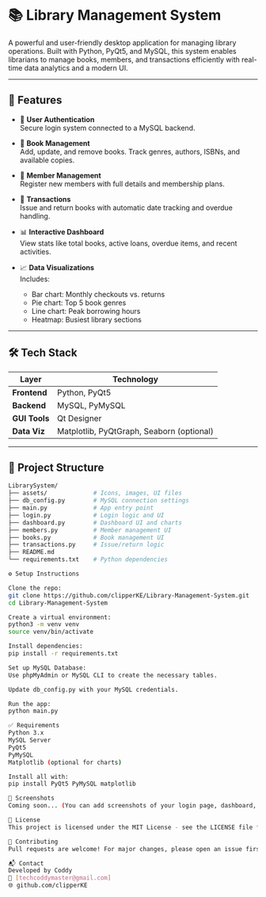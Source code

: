 # 📚 Library Management System

A powerful and user-friendly desktop application for managing library operations. Built with Python, PyQt5, and MySQL, this system enables librarians to manage books, members, and transactions efficiently with real-time data analytics and a modern UI.

---

## 🚀 Features

- 🔐 **User Authentication**  
  Secure login system connected to a MySQL backend.

- 📖 **Book Management**  
  Add, update, and remove books. Track genres, authors, ISBNs, and available copies.

- 👤 **Member Management**  
  Register new members with full details and membership plans.

- 🔁 **Transactions**  
  Issue and return books with automatic date tracking and overdue handling.

- 📊 **Interactive Dashboard**  
  View stats like total books, active loans, overdue items, and recent activities.

- 📈 **Data Visualizations**  
  Includes:
  - Bar chart: Monthly checkouts vs. returns
  - Pie chart: Top 5 book genres
  - Line chart: Peak borrowing hours
  - Heatmap: Busiest library sections

---

## 🛠️ Tech Stack

| Layer        | Technology        |
|--------------|------------------|
| **Frontend** | Python, PyQt5     |
| **Backend**  | MySQL, PyMySQL    |
| **GUI Tools**| Qt Designer       |
| **Data Viz** | Matplotlib, PyQtGraph, Seaborn (optional) |

---

## 📁 Project Structure

```bash
LibrarySystem/
├── assets/             # Icons, images, UI files
├── db_config.py        # MySQL connection settings
├── main.py             # App entry point
├── login.py            # Login logic and UI
├── dashboard.py        # Dashboard UI and charts
├── members.py          # Member management UI
├── books.py            # Book management UI
├── transactions.py     # Issue/return logic
├── README.md
└── requirements.txt    # Python dependencies

⚙️ Setup Instructions

Clone the repo:
git clone https://github.com/clipperKE/Library-Management-System.git
cd Library-Management-System

Create a virtual environment:
python3 -m venv venv
source venv/bin/activate

Install dependencies:
pip install -r requirements.txt

Set up MySQL Database:
Use phpMyAdmin or MySQL CLI to create the necessary tables.

Update db_config.py with your MySQL credentials.

Run the app:
python main.py

✅ Requirements
Python 3.x
MySQL Server
PyQt5
PyMySQL
Matplotlib (optional for charts)

Install all with:
pip install PyQt5 PyMySQL matplotlib

🧪 Screenshots
Coming soon... (You can add screenshots of your login page, dashboard, and charts.)

📄 License
This project is licensed under the MIT License - see the LICENSE file for details.

🤝 Contributing
Pull requests are welcome! For major changes, please open an issue first to discuss what you would like to change.

📬 Contact
Developed by Coddy
📧 [techcoddymaster@gmail.com]
🌐 github.com/clipperKE
